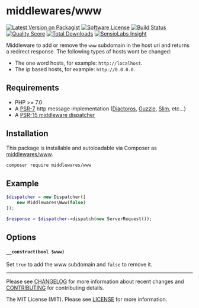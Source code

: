 # middlewares/www

[![Latest Version on Packagist][ico-version]][link-packagist]
[![Software License][ico-license]](LICENSE)
[![Build Status][ico-travis]][link-travis]
[![Quality Score][ico-scrutinizer]][link-scrutinizer]
[![Total Downloads][ico-downloads]][link-downloads]
[![SensioLabs Insight][ico-sensiolabs]][link-sensiolabs]

Middleware to add or remove the `www` subdomain in the host uri and returns a redirect response. The following types of hosts wont be changed:

* The one word hosts, for example: `http://localhost`.
* The ip based hosts, for example: `http://0.0.0.0`.

## Requirements

* PHP >= 7.0
* A [PSR-7](https://packagist.org/providers/psr/http-message-implementation) http message implementation ([Diactoros](https://github.com/zendframework/zend-diactoros), [Guzzle](https://github.com/guzzle/psr7), [Slim](https://github.com/slimphp/Slim), etc...)
* A [PSR-15 middleware dispatcher](https://github.com/middlewares/awesome-psr15-middlewares#dispatcher)

## Installation

This package is installable and autoloadable via Composer as [middlewares/www](https://packagist.org/packages/middlewares/www).

```sh
composer require middlewares/www
```

## Example

```php
$dispatcher = new Dispatcher([
	new Middlewares\Www(false)
]);

$response = $dispatcher->dispatch(new ServerRequest());
```

## Options

#### `__construct(bool $www)`

Set `true` to add the www subdomain and `false` to remove it.

---

Please see [CHANGELOG](CHANGELOG.md) for more information about recent changes and [CONTRIBUTING](CONTRIBUTING.md) for contributing details.

The MIT License (MIT). Please see [LICENSE](LICENSE) for more information.

[ico-version]: https://img.shields.io/packagist/v/middlewares/www.svg?style=flat-square
[ico-license]: https://img.shields.io/badge/license-MIT-brightgreen.svg?style=flat-square
[ico-travis]: https://img.shields.io/travis/middlewares/www/master.svg?style=flat-square
[ico-scrutinizer]: https://img.shields.io/scrutinizer/g/middlewares/www.svg?style=flat-square
[ico-downloads]: https://img.shields.io/packagist/dt/middlewares/www.svg?style=flat-square
[ico-sensiolabs]: https://img.shields.io/sensiolabs/i/68cf669f-15ca-4bfa-8cb2-7400f984a228.svg?style=flat-square

[link-packagist]: https://packagist.org/packages/middlewares/www
[link-travis]: https://travis-ci.org/middlewares/www
[link-scrutinizer]: https://scrutinizer-ci.com/g/middlewares/www
[link-downloads]: https://packagist.org/packages/middlewares/www
[link-sensiolabs]: https://insight.sensiolabs.com/projects/68cf669f-15ca-4bfa-8cb2-7400f984a228
